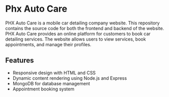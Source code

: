 # Phx Auto Care
PHX Auto Care is a mobile car detailing company website. This repository contains the source code for both the frontend and backend of the website. PHX Auto Care provides an online platform for customers to book car detailing services. The website allows users to view services, book appointments, and manage their profiles.

## Features
- Responsive design with HTML and CSS
- Dynamic content rendering using Node.js and Express
- MongoDB for database management
- Appointment booking system

